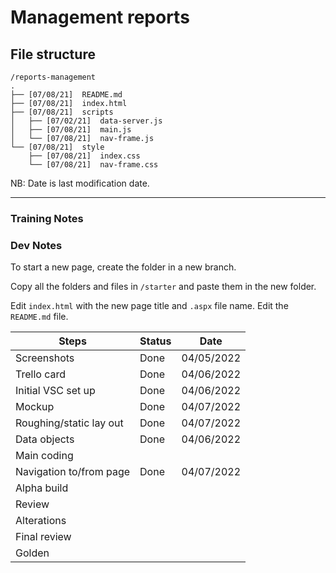 # Management reports

## File structure

```
/reports-management
.
├── [07/08/21]  README.md
├── [07/08/21]  index.html
├── [07/08/21]  scripts
│   ├── [07/02/21]  data-server.js
│   ├── [07/08/21]  main.js
│   └── [07/08/21]  nav-frame.js
└── [07/08/21]  style
    ├── [07/08/21]  index.css
    └── [07/08/21]  nav-frame.css
```

NB: Date is last modification date.

---

### Training Notes

### Dev Notes

To start a new page, create the folder in a new branch.

Copy all the folders and files in `/starter` and paste them in the new folder.

Edit `index.html` with the new page title and `.aspx` file name. Edit the `README.md` file.

| Steps                   | Status | Date       |
| ----------------------- | ------ | ---------- |
| Screenshots             | Done   | 04/05/2022 |
| Trello card             | Done   | 04/06/2022 |
| Initial VSC set up      | Done   | 04/06/2022 |
| Mockup                  | Done   | 04/07/2022 |
| Roughing/static lay out | Done   | 04/07/2022 |
| Data objects            | Done   | 04/06/2022 |
| Main coding             |        |            |
| Navigation to/from page | Done   | 04/07/2022 |
| Alpha build             |        |            |
| Review                  |        |            |
| Alterations             |        |            |
| Final review            |        |            |
| Golden                  |        |            |
